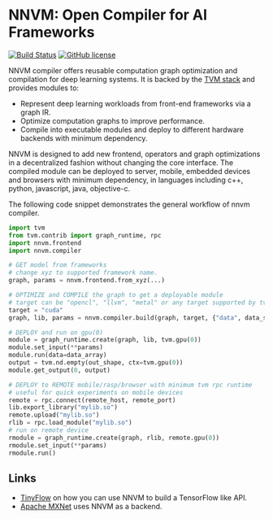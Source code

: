 # NNVM: Open Compiler for AI Frameworks

[![Build Status](https://travis-ci.org/dmlc/nnvm.svg?branch=master)](https://travis-ci.org/dmlc/nnvm)
[![GitHub license](http://dmlc.github.io/img/apache2.svg)](./LICENSE)

NNVM compiler offers reusable computation graph optimization and compilation for deep learning systems.
It is backed by the [TVM stack](http://tvmlang.org) and provides modules to:

- Represent deep learning workloads from front-end frameworks via a graph IR.
- Optimize computation graphs to improve performance.
- Compile into executable modules and deploy to different hardware backends with minimum dependency.

NNVM is designed to add new frontend, operators and graph optimizations in a decentralized fashion without changing the core interface.
The compiled module can be deployed to server, mobile, embedded devices and browsers with minimum dependency, in languages including c++, python, javascript, java, objective-c.

The following code snippet demonstrates the general workflow of nnvm compiler.

```python
import tvm
from tvm.contrib import graph_runtime, rpc
import nnvm.frontend
import nnvm.compiler

# GET model from frameworks
# change xyz to supported framework name.
graph, params = nnvm.frontend.from_xyz(...)

# OPTIMIZE and COMPILE the graph to get a deployable module
# target can be "opencl", "llvm", "metal" or any target supported by tvm
target = "cuda"
graph, lib, params = nnvm.compiler.build(graph, target, {"data", data_shape}, params=params)

# DEPLOY and run on gpu(0)
module = graph_runtime.create(graph, lib, tvm.gpu(0))
module.set_input(**params)
module.run(data=data_array)
output = tvm.nd.empty(out_shape, ctx=tvm.gpu(0))
module.get_output(0, output)

# DEPLOY to REMOTE mobile/rasp/browser with minimum tvm rpc runtime
# useful for quick experiments on mobile devices
remote = rpc.connect(remote_host, remote_port)
lib.export_library("mylib.so")
remote.upload("mylib.so")
rlib = rpc.load_module("mylib.so")
# run on remote device
rmodule = graph_runtime.create(graph, rlib, remote.gpu(0))
rmodule.set_input(**params)
rmodule.run()
```

## Links
- [TinyFlow](https://github.com/tqchen/tinyflow) on how you can use  NNVM to build a TensorFlow like API.
- [Apache MXNet](http://mxnet.io/) uses NNVM as a backend.
